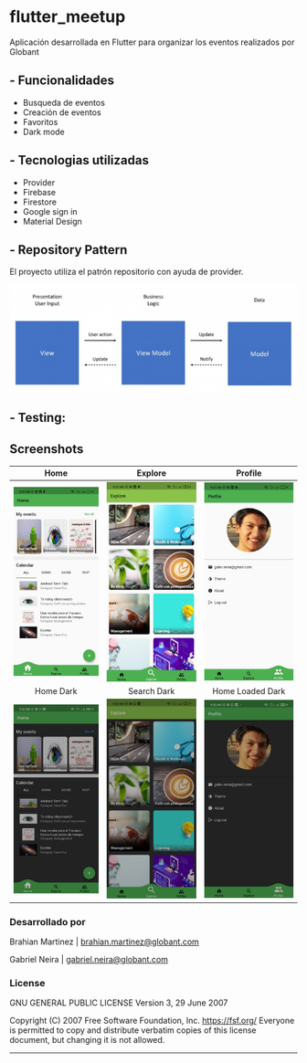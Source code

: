 # flutter_meetup

Aplicación desarrollada en Flutter para organizar los eventos realizados por Globant

## - Funcionalidades
* Busqueda de eventos
* Creación de eventos
* Favoritos
* Dark mode

## - Tecnologias utilizadas
* Provider
* Firebase
* Firestore
* Google sign in
* Material Design

## - Repository Pattern

El proyecto utiliza el patrón repositorio con ayuda de provider.

 <img src=".readme/architecture.png" alt="Architecture image"/>

## - Testing:


## Screenshots
| Home | Explore | Profile |
|:-:|:-:|:-:|
| ![1](.readme/light_1.jpeg?raw=true) | ![2](.readme/light_2.jpeg?raw=true) | ![3](.readme/light_3.jpeg?raw=true) |
| Home Dark | Search Dark|  Home Loaded Dark | Details Dark |
| ![1](.readme/night_1.jpeg?raw=true) | ![2](.readme/night_2.jpeg?raw=true) | ![3](.readme/night_3.jpeg?raw=true) |


### Desarrollado por

Brahian Martinez | brahian.martinez@globant.com

Gabriel Neira | gabriel.neira@globant.com

### License

GNU GENERAL PUBLIC LICENSE
Version 3, 29 June 2007

Copyright (C) 2007 Free Software Foundation, Inc. <https://fsf.org/>
Everyone is permitted to copy and distribute verbatim copies
of this license document, but changing it is not allowed.

-------
